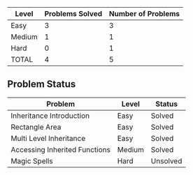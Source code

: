 |Level|Problems Solved|Number of Problems|
|-----|---------------|------------------|
|Easy|3|3|
|Medium|1|1|
|Hard|0|1|
|TOTAL|4|5|


Problem Status
---
|Problem|Level|Status|
|-------|-----|------|
|Inheritance Introduction|Easy|Solved|
|Rectangle Area|Easy|Solved|
|Multi Level Inheritance|Easy|Solved|
|Accessing Inherited Functions|Medium|Solved|
|Magic Spells|Hard|Unsolved|
